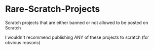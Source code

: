 # Rare-Scratch-Projects
Scratch projects that are either banned or not allowed to be posted on Scratch

I wouldn't recommend publishing ANY of these projects to scratch (for obvious reasons)
